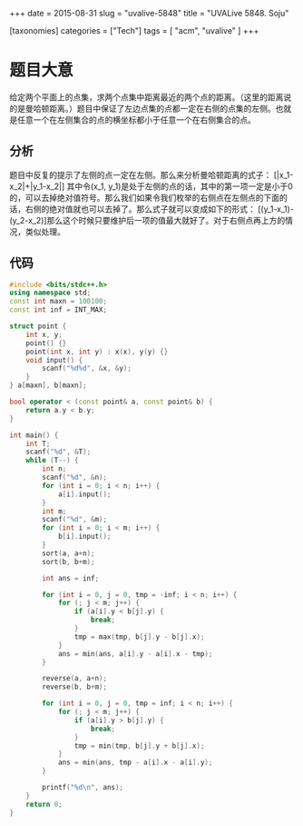 +++
date = 2015-08-31
slug = "uvalive-5848"
title = "UVALive 5848. Soju"

[taxonomies]
categories =  ["Tech"]
tags = [ "acm", "uvalive" ]
+++

# 题目大意

给定两个平面上的点集，求两个点集中距离最近的两个点的距离。（这里的距离说的是曼哈顿距离。）题目中保证了左边点集的点都一定在右侧的点集的左侧。也就是任意一个在左侧集合的点的横坐标都小于任意一个在右侧集合的点。

<!-- more -->

## 分析

题目中反复的提示了左侧的点一定在左侧。那么来分析曼哈顿距离的式子：
\[|x_1-x_2|+|y_1-x_2|\]
其中令\(x_1, y_1\)是处于左侧的点的话，其中的第一项一定是小于0的，可以去掉绝对值符号。那么我们如果令我们枚举的右侧点在左侧点的下面的话，右侧的绝对值就也可以去掉了。那么式子就可以变成如下的形式：
\[(y_1-x_1)-(y_2-x_2)\]那么这个时候只要维护后一项的值最大就好了。对于右侧点再上方的情况，类似处理。

## 代码

```c++
#include <bits/stdc++.h>
using namespace std;
const int maxn = 100100;
const int inf = INT_MAX;

struct point {
    int x, y;
    point() {}
    point(int x, int y) : x(x), y(y) {}
    void input() {
        scanf("%d%d", &x, &y);
    }
} a[maxn], b[maxn];

bool operator < (const point& a, const point& b) {
    return a.y < b.y;
}

int main() {
    int T;
    scanf("%d", &T);
    while (T--) {
        int n;
        scanf("%d", &n);
        for (int i = 0; i < n; i++) {
            a[i].input();
        }
        int m;
        scanf("%d", &m);
        for (int i = 0; i < m; i++) {
            b[i].input();
        }
        sort(a, a+n);
        sort(b, b+m);

        int ans = inf;

        for (int i = 0, j = 0, tmp = -inf; i < n; i++) {
            for (; j < m; j++) {
                if (a[i].y < b[j].y) {
                    break;
                }
                tmp = max(tmp, b[j].y - b[j].x);
            }
            ans = min(ans, a[i].y - a[i].x - tmp);
        }

        reverse(a, a+n);
        reverse(b, b+m);

        for (int i = 0, j = 0, tmp = inf; i < n; i++) {
            for (; j < m; j++) {
                if (a[i].y > b[j].y) {
                    break;
                }
                tmp = min(tmp, b[j].y + b[j].x);
            }
            ans = min(ans, tmp - a[i].x - a[i].y);
        }

        printf("%d\n", ans);
    }
    return 0;
}
```